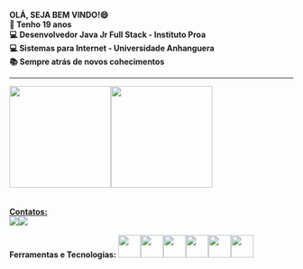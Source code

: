 <strong>OLÁ, SEJA BEM VINDO!😄</strong>
<br>
<strong>💬 Tenho 19 anos <strong>
<br>
<strong>💻 Desenvolvedor Java Jr Full Stack - Instituto Proa </strong>
<br>
<strong>💻 Sistemas para Internet - Universidade Anhanguera <strong>
<br>
<strong>📚 Sempre atrás de novos cohecimentos <strong>
 
<hr>

<div><a href="https://github.com/joaomolinari"><img height="180em" src="https://github-readme-stats.vercel.app/api/top-langs/?username=joaomolinari&layout=compact&langs_count=7&theme=dracula"/><img height="180em" src="https://github-readme-stats.vercel.app/api?username=joaomolinari&show_icons=true&theme=dracula&include_all_commits=true&count_private=true"/></div>
 <br>
 <br>
Contatos: <div><a href = "https://mail.google.com/mail/u/1/#inbox"><img src="https://img.shields.io/badge/Gmail-D14836?style=for-the-badge&logo=gmail&logoColor=white" target="_blank"></a><a href="https://www.linkedin.com/in/jo%C3%A3o-vitor-a-molinari-1b7350212/" target="_blank"><img src="https://img.shields.io/badge/-LinkedIn-%230077B5?style=for-the-badge&logo=linkedin&logoColor=white" target="_blank"></a>   </div>
 <br>
Ferramentas e Tecnologias: <img src="https://cdn.jsdelivr.net/gh/devicons/devicon/icons/git/git-original.svg" width="40" height="40"/><img src="https://cdn.jsdelivr.net/gh/devicons/devicon/icons/html5/html5-original.svg" width="40" height="40"/><img src="https://cdn.jsdelivr.net/gh/devicons/devicon/icons/css3/css3-original.svg" width="40" height="40"/><img src="https://cdn.jsdelivr.net/gh/devicons/devicon/icons/javascript/javascript-original.svg" width="40" height="40"/><img src="https://cdn.jsdelivr.net/gh/devicons/devicon/icons/react/react-original.svg" width="40" height="40"/><img src="https://cdn.jsdelivr.net/gh/devicons/devicon/icons/bootstrap/bootstrap-original.svg" width="40" height="40"/>
